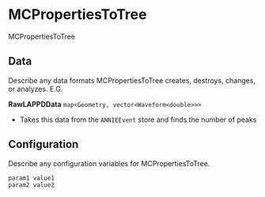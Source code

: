 # MCPropertiesToTree

MCPropertiesToTree

## Data

Describe any data formats MCPropertiesToTree creates, destroys, changes, or analyzes. E.G.

**RawLAPPDData** `map<Geometry, vector<Waveform<double>>>`
* Takes this data from the `ANNIEEvent` store and finds the number of peaks


## Configuration

Describe any configuration variables for MCPropertiesToTree.

```
param1 value1
param2 value2
```
